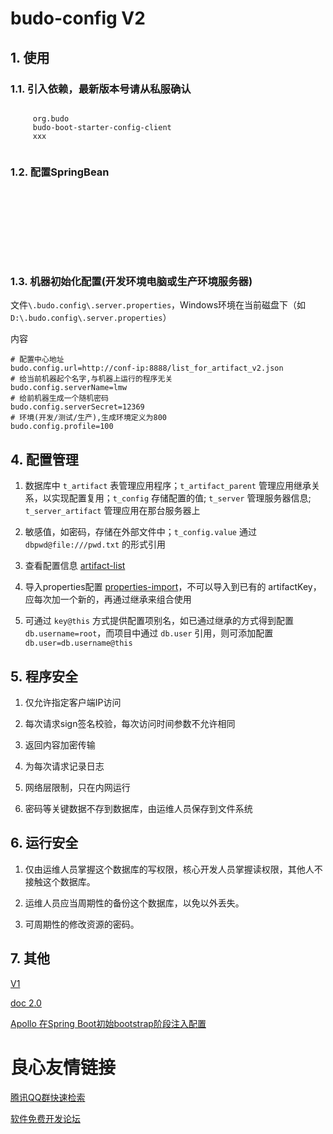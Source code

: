 # budo-config V2

## 1. 使用

### 1.1. 引入依赖，最新版本号请从私服确认
```
 
     org.budo 
     budo-boot-starter-config-client 
     xxx 
 
```

### 1.2. 配置SpringBean
```
 
 

 
 

 
 
```

### 1.3. 机器初始化配置(开发环境电脑或生产环境服务器)

文件`\.budo.config\.server.properties`，Windows环境在当前磁盘下（如 `D:\.budo.config\.server.properties`）

内容

```
# 配置中心地址
budo.config.url=http://conf-ip:8888/list_for_artifact_v2.json
# 给当前机器起个名字,与机器上运行的程序无关
budo.config.serverName=lmw
# 给前机器生成一个随机密码
budo.config.serverSecret=12369
# 环境(开发/测试/生产),生成环境定义为800
budo.config.profile=100
```

## 4. 配置管理

1. 数据库中 `t_artifact` 表管理应用程序；`t_artifact_parent` 管理应用继承关系，以实现配置复用；`t_config` 存储配置的值; `t_server` 管理服务器信息; `t_server_artifact` 管理应用在那台服务器上

2. 敏感值，如密码，存储在外部文件中；`t_config.value` 通过 `dbpwd@file:///pwd.txt` 的形式引用

3. 查看配置信息 [artifact-list](http://taojin-config-host/artifact-list)

3. 导入properties配置 [properties-import](http://taojin-config-host/properties-import.jsp)，不可以导入到已有的 artifactKey，应每次加一个新的，再通过继承来组合使用

4. 可通过 `key@this` 方式提供配置项别名，如已通过继承的方式得到配置 `db.username=root`，而项目中通过 `db.user` 引用，则可添加配置 `db.user=db.username@this`

## 5. 程序安全

1. 仅允许指定客户端IP访问

2. 每次请求sign签名校验，每次访问时间参数不允许相同

3. 返回内容加密传输

4. 为每次请求记录日志

5. 网络层限制，只在内网运行

6. 密码等关键数据不存到数据库，由运维人员保存到文件系统


## 6. 运行安全

1. 仅由运维人员掌握这个数据库的写权限，核心开发人员掌握读权限，其他人不接触这个数据库。

2. 运维人员应当周期性的备份这个数据库，以免以外丢失。

3. 可周期性的修改资源的密码。


## 7. 其他

[V1](V1.md)

[doc 2.0](http://git.itaojin.cn/taojin/budo-config/wikis/V2.0.0)

[Apollo 在Spring Boot初始bootstrap阶段注入配置](https://github.com/ctripcorp/apollo/wiki/Java%E5%AE%A2%E6%88%B7%E7%AB%AF%E4%BD%BF%E7%94%A8%E6%8C%87%E5%8D%97#3213-%E5%9C%A8spring-boot%E5%88%9D%E5%A7%8Bbootstrap%E9%98%B6%E6%AE%B5%E6%B3%A8%E5%85%A5%E9%85%8D%E7%BD%AE)


 # 良心友情链接

[腾讯QQ群快速检索](http://u.720life.cn/s/8cf73f7c)

[软件免费开发论坛](http://u.720life.cn/s/bbb01dc0)
